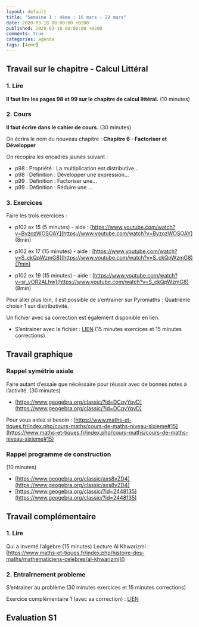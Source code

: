 ```yaml
---
layout: default
title: "Semaine 1 : 4ème : 16 mars - 22 mars"
date: 2020-03-18 08:00:00 +0200
published: 2020-03-18 08:00:00 +0200
comments: true
categories: agenda
tags: [4eme]
---
```



## Travail sur le chapitre - Calcul Littéral

### 1. Lire

**Il faut lire les pages 98 et 99 sur le chapitre de calcul littéral.** (10 minutes)

### 2. Cours

**Il faut écrire dans le cahier de cours.** (30 minutes)

On écrira le nom du nouveau chapitre : **Chapitre 6 - Factoriser et Développer**

On recopira les encadrés jaunes suivant :

* p98 : Propriété : La multiplication est distributive...
* p98 : Définition : Développer une expression...
* p99 : Définition : Factoriser une...
* p99 : Définition : Réduire une ...

### 3. Exercices

Faire les trois exercices :

* p102 ex 15 (5 minutes) -  aide : [https://www.youtube.com/watch?v=ByzozWOSOAY](https://www.youtube.com/watch?v=ByzozWOSOAY) (8min)

* p102 ex 17 (15 minutes) - aide : [https://www.youtube.com/watch?v=S_ckQpWzmG8](https://www.youtube.com/watch?v=S_ckQpWzmG8)(7min)

* p102 ex 19 (15 minutes) - aide : [https://www.youtube.com/watch?v=sr_vOR2ALhw](https://www.youtube.com/watch?v=S_ckQpWzmG8) (8min)

Pour aller plus loin, il est possible de s’entrainer sur Pyromaths : Quatrième choisir 1 sur distributivité. 

Un fichier avec sa correction est également disponible en lien.


* S’entrainer avec le fichier : [LIEN](http://www.holomoprphe.fr/_data/doc/4eme/S1/4c1-entrainement-reduire.pdf) (15 minutes exercices et 15 minutes corrections)

<!--more-->
## Travail graphique

### Rappel symétrie axiale


Faire autant d’essaie que nécéssaire pour réussir avec de bonnes notes à l’activité. (30 minutes)

* [https://www.geogebra.org/classic/?id=DCqyYqvD](https://www.geogebra.org/classic/?id=DCqyYqvD)

Pour vous aidez si besoin : [https://www.maths-et-tiques.fr/index.php/cours-maths/cours-de-maths-niveau-sixieme#15](https://www.maths-et-tiques.fr/index.php/cours-maths/cours-de-maths-niveau-sixieme#15)

### Rappel programme de construction 

(10 minutes)

* [https://www.geogebra.org/classic/axs8vZD4](https://www.geogebra.org/classic/axs8vZD4)
* [https://www.geogebra.org/classic/?id=2448135](https://www.geogebra.org/classic/?id=2448135)


## Travail complémentaire

### 1. Lire
Qui a inventé l’algèbre (15 minutes)
Lecture Al Khwarizmi : [https://www.maths-et-tiques.fr/index.php/histoire-des-maths/mathematiciens-celebres/al-khwarizmi]()

### 2. Entraîrnement probleme

S’entrainer au problème (30 minutes exercices et 15 minutes corrections)

Exercice complémentaire 1 (avec sa correction) : [LIEN](http://www.holomoprphe.fr/_data/doc/4eme/S1/4c1-exc.pdf)


## Evaluation S1
